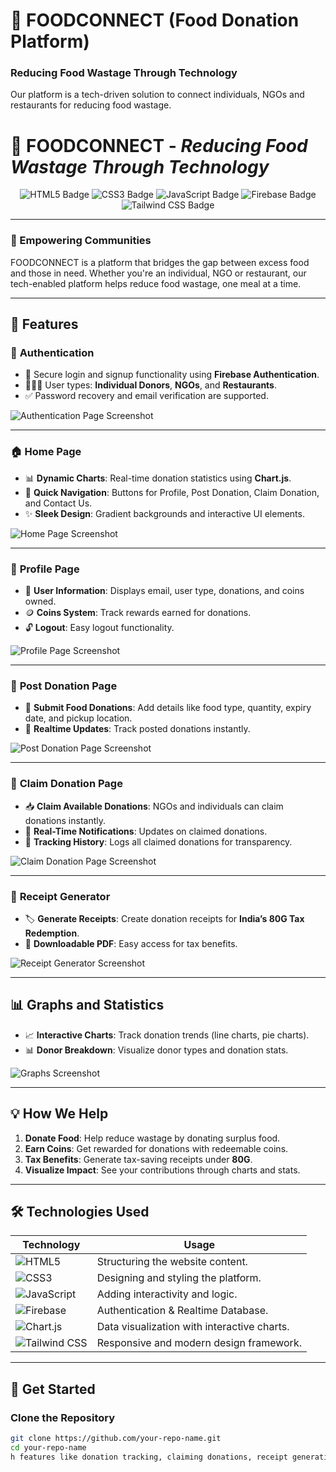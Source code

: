 

# 🥗 FOODCONNECT (Food Donation Platform)  

### **Reducing Food Wastage Through Technology**

Our platform is a tech-driven solution to connect individuals, NGOs and restaurants for reducing food wastage. 
# 🥗 **FOODCONNECT** - *Reducing Food Wastage Through Technology*

<div align="center">
<img src="https://img.shields.io/badge/HTML5-E34F26?style=for-the-badge&logo=html5&logoColor=white" alt="HTML5 Badge" />
<img src="https://img.shields.io/badge/CSS3-1572B6?style=for-the-badge&logo=css3&logoColor=white" alt="CSS3 Badge" />
<img src="https://img.shields.io/badge/JavaScript-F7DF1E?style=for-the-badge&logo=javascript&logoColor=black" alt="JavaScript Badge" />
<img src="https://img.shields.io/badge/Firebase-FFCA28?style=for-the-badge&logo=firebase&logoColor=black" alt="Firebase Badge" />
<img src="https://img.shields.io/badge/Tailwind_CSS-38B2AC?style=for-the-badge&logo=tailwind-css&logoColor=white" alt="Tailwind CSS Badge" />
</div>

---

### **🌟 Empowering Communities**  
FOODCONNECT is a platform that bridges the gap between excess food and those in need. Whether you're an individual, NGO or restaurant, our tech-enabled platform helps reduce food wastage, one meal at a time.

---

## 🚀 **Features**

### 🔐 **Authentication**
- 🔑 Secure login and signup functionality using **Firebase Authentication**.
- 🧑‍🤝‍🧑 User types: **Individual Donors**, **NGOs**, and **Restaurants**.
- ✅ Password recovery and email verification are supported.

![Authentication Page Screenshot](public/screenshot_for_readme/auth.PNG)

---

### 🏠 **Home Page**
- 📊 **Dynamic Charts**: Real-time donation statistics using **Chart.js**.
- 🎯 **Quick Navigation**: Buttons for Profile, Post Donation, Claim Donation, and Contact Us.
- ✨ **Sleek Design**: Gradient backgrounds and interactive UI elements.

![Home Page Screenshot](public/screenshot_for_readme/mainhomepage.PNG)

---

### 🧑 **Profile Page**
- 👤 **User Information**: Displays email, user type, donations, and coins owned.
- 🪙 **Coins System**: Track rewards earned for donations.
- 🔓 **Logout**: Easy logout functionality.

![Profile Page Screenshot](public/screenshot_for_readme/profile.PNG)

---

### 🍱 **Post Donation Page**
- 📝 **Submit Food Donations**: Add details like food type, quantity, expiry date, and pickup location.
- 🔄 **Realtime Updates**: Track posted donations instantly.

![Post Donation Page Screenshot](public/screenshot_for_readme/post%20donation.PNG)

---

### 🛒 **Claim Donation Page**
- 📥 **Claim Available Donations**: NGOs and individuals can claim donations instantly.
- 📡 **Real-Time Notifications**: Updates on claimed donations.
- 📜 **Tracking History**: Logs all claimed donations for transparency.

![Claim Donation Page Screenshot](public/screenshot_for_readme/claimdonation.PNG)

---

### 🧾 **Receipt Generator**
- 🏷️ **Generate Receipts**: Create donation receipts for **India’s 80G Tax Redemption**.
- 💾 **Downloadable PDF**: Easy access for tax benefits.

![Receipt Generator Screenshot](public/screenshot_for_readme/reciept_generator_page.PNG)

---

## 📊 **Graphs and Statistics**
- 📈 **Interactive Charts**: Track donation trends (line charts, pie charts).
- 📊 **Donor Breakdown**: Visualize donor types and donation stats.

![Graphs Screenshot](public/screenshot_for_readme/graphs.PNG)

---

## 💡 **How We Help**
1. **Donate Food**: Help reduce wastage by donating surplus food.  
2. **Earn Coins**: Get rewarded for donations with redeemable coins.  
3. **Tax Benefits**: Generate tax-saving receipts under **80G**.  
4. **Visualize Impact**: See your contributions through charts and stats.

---

## 🛠️ **Technologies Used**

<div align="center">

| **Technology**      | **Usage**                                      |
|----------------------|-----------------------------------------------|
| ![HTML5](https://img.shields.io/badge/HTML5-E34F26?style=flat-square&logo=html5&logoColor=white) | Structuring the website content.          |
| ![CSS3](https://img.shields.io/badge/CSS3-1572B6?style=flat-square&logo=css3&logoColor=white) | Designing and styling the platform.       |
| ![JavaScript](https://img.shields.io/badge/JavaScript-F7DF1E?style=flat-square&logo=javascript&logoColor=black) | Adding interactivity and logic.           |
| ![Firebase](https://img.shields.io/badge/Firebase-FFCA28?style=flat-square&logo=firebase&logoColor=black) | Authentication & Realtime Database.       |
| ![Chart.js](https://img.shields.io/badge/Chart.js-F5788D?style=flat-square&logo=chartdotjs&logoColor=white) | Data visualization with interactive charts.|
| ![Tailwind CSS](https://img.shields.io/badge/Tailwind_CSS-38B2AC?style=flat-square&logo=tailwind-css&logoColor=white) | Responsive and modern design framework.    |

</div>

---

## 🔗 **Get Started**

### Clone the Repository
```bash
git clone https://github.com/your-repo-name.git
cd your-repo-name
h features like donation tracking, claiming donations, receipt generation, and a user-friendly interface, this platform creates a significant impact.

